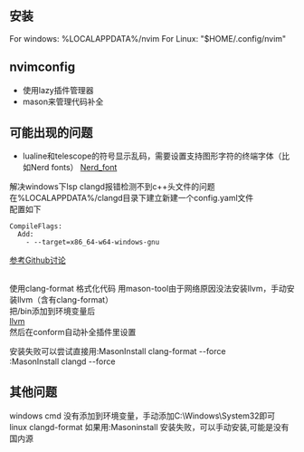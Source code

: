 ## 安装
For windows: %LOCALAPPDATA%/nvim
For Linux: "$HOME/.config/nvim"

## nvimconfig
- 使用lazy插件管理器
- mason来管理代码补全

## 可能出现的问题
- lualine和telescope的符号显示乱码，需要设置支持图形字符的终端字体（比如Nerd fonts）
[Nerd_font](https://www.nerdfonts.com/)  
  

解决windows下lsp clangd报错检测不到c++头文件的问题  
在%LOCALAPPDATA%/clangd目录下建立新建一个config.yaml文件  
配置如下  
```
CompileFlags:  
  Add:
    - --target=x86_64-w64-windows-gnu
```
[参考Github讨论](https://github.com/clangd/clangd/issues/537#issuecomment-1479544442)  

## 
使用clang-format 格式化代码
用mason-tool由于网络原因没法安装llvm，手动安装llvm（含有clang-format）  
把/bin添加到环境变量后  
[llvm](https://github.com/llvm/llvm-project/releases/)  
然后在conform自动补全插件里设置  

安装失败可以尝试直接用:MasonInstall clang-format --force  
:MasonInstall clangd --force  


## 其他问题
windows cmd 没有添加到环境变量，手动添加C:\Windows\System32即可
linux clangd-format 如果用:Masoninstall 安装失败，可以手动安装,可能是没有国内源

